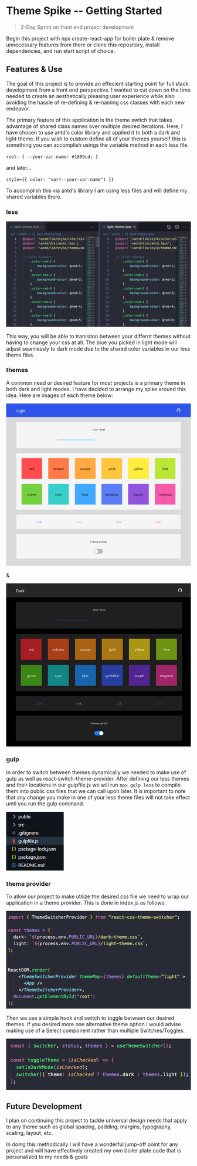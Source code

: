 # Theme Spike -- Getting Started

> 2-Day Sprint on front end project development

Begin this project with npx create-react-app for boiler plate & remove unnecessary features from there or clone this repository, install dependencies, and run start script of choice.


## Features & Use

The goal of this project is to provide an effecient starting point for full stack development from a front end perspective. I wanted to cut down on the time needed to create an aesthetically pleasing user experience while also avoiding the hassle of re-defining & re-naming css classes with each new endeavor.

The primary feature of this application is the theme switch that takes advantage of shared class names over multiple desired iterations. Here, I have chosen to use antd's color library and applied it to both a dark and light theme. If you wish to custom define all of your themes yourself this is something you can accomplish usings the variable method in each less file.

`root: { --your-var-name: #1809cd; }`

and later...

`style={{ color: "var(--your-var-name") }}`

To accomplish this via antd's library I am using less files and will define my shared variables there.


### less

![less](/src/static/img/code-1.png)

This way, you will be able to tranisiton between your differnt themes without having to change your css at all. The blue you picked in light mode will adjust seamlessly to dark mode due to the shared color variables in our less theme files.


### themes

A common need or desired feature for most projects is a primary theme in both dark and light modes. I have decided to arrange my spike around this idea. Here are images of each theme below:

![light](/src/static/img/light.png)

&

![dark](/src/static/img/dark.png)


### gulp

In order to switch between themes dynamically we needed to make use of gulp as well as react-switch-theme-provider. After defining our less themes and their locations in our gulpfile.js we will run `npx gulp less` to compile them into public css files that we can call upon later. It is important to note that any change you make in one of your less theme files will not take effect until you run the gulp command. 

![gulp](/src/static/img/gulp.png)


### theme provider

To allow our project to make utilize the desired css file  we need to wrap our application in a theme provider. This is done in index.js as follows: 

![theme](/src/static/img/code-3.png)

Then we use a simple hook and switch to toggle between our desired themes. If you desired more one alternative theme option I would advise making use of a Select component rather than multiple Switches/Toggles.

![hook](/src/static/img/code-2.png)


## Future Development

I plan on continuing this project to tackle universal design needs that apply to any theme such as global spacing, padding, margins, typography, scaling, layout, etc.

In doing this methodically I will have a wonderful jump-off point for any project and will have effectively created my own boiler plate code that is personalized to my needs & goals


